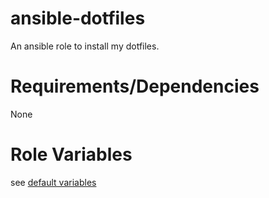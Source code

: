 # ansible-dotfiles

An ansible role to install my dotfiles.

# Requirements/Dependencies

None

# Role Variables

see [default variables](https://github.com/kse201/ansible-dotfiles/defaults/main.yml)


